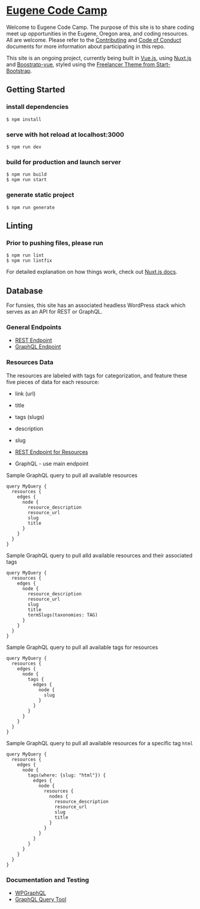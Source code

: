 # [Eugene Code Camp](https://eugenecodecamp.com/)

Welcome to Eugene Code Camp. The purpose of this site is to share coding meet up opportunities in the Eugene, Oregon area, and coding resources. All are welcome. Please refer to the [Contributing](https://github.com/EugeneCodeCamp/EugeneCodeCamp.github.io/blob/master/CONTRIBUTING.md) and [Code of Conduct](https://github.com/EugeneCodeCamp/EugeneCodeCamp.github.io/blob/master/CODE_OF_CONDUCT.md) documents for more information about participating in this repo.


This site is an ongoing project, currently being built in [Vue.js](https://vuejs.org/), using [Nuxt.js](https://nuxtjs.org/) and [Boostratp-vue](https://bootstrap-vue.js.org/), styled using the [Freelancer Theme from Start-Bootstrap](https://github.com/BlackrockDigital/startbootstrap-freelancer).

## Getting Started


### install dependencies
    $ npm install

### serve with hot reload at localhost:3000
    $ npm run dev

### build for production and launch server
    $ npm run build
    $ npm run start

### generate static project
    $ npm run generate

## Linting

### Prior to pushing files, please run
    $ npm run lint
    $ npm run lintfix

For detailed explanation on how things work, check out [Nuxt.js docs](https://nuxtjs.org).

## Database

For funsies, this site has an associated headless WordPress stack which serves as an API for REST or GraphQL.

### General Endpoints

* [REST Endpoint](https://api.eugenecodecamp.com/wp-json/wp/v2/)
* [GraphQL Endpoint](https://api.eugenecodecamp.com/graphql)

### Resources Data

The resources are labeled with tags for categorization, and feature these five pieces of data for each resource:
* link (url)
* title
* tags (slugs)
* description
* slug

* [REST Endpoint for Resources](https://api.eugenecodecamp.com/wp-json/wp/v2/resources/)
* GraphQL - use main endpoint

Sample GraphQL query to pull all available resources

```
query MyQuery {
  resources {
    edges {
      node {
        resource_description
        resource_url
        slug
        title
      }
    }
  }
}
```

Sample GraphQL query to pull alld available resources and their associated tags

```
query MyQuery {
  resources {
    edges {
      node {
        resource_description
        resource_url
        slug
        title
        termSlugs(taxonomies: TAG)
      }
    }
  }
}
```

Sample GraphQL query to pull all available tags for resources

```
query MyQuery {
  resources {
    edges {
      node {
        tags {
          edges {
            node {
              slug
            }
          }
        }
      }
    }
  }
}
```

Sample GraphQL query to pull all available resources for a specific tag `html`

```
query MyQuery {
  resources {
    edges {
      node {
        tags(where: {slug: "html"}) {
          edges {
            node {
              resources {
                nodes {
                  resource_description
                  resource_url
                  slug
                  title
                }
              }
            }
          }
        }
      }
    }
  }
}
```

### Documentation and Testing

* [WPGraphQL](https://docs.wpgraphql.com/)
* [GraphQL Query Tool](https://lucasconstantino.github.io/graphiql-online/)